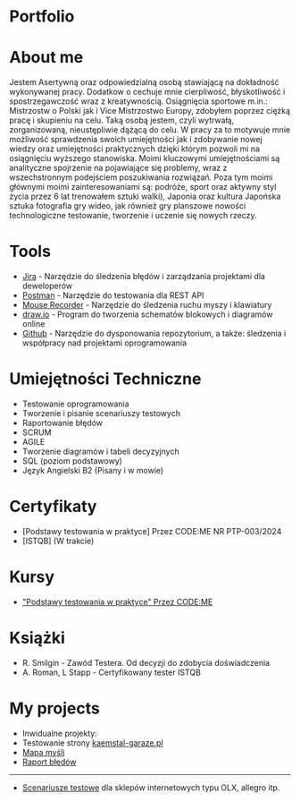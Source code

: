 # Portfolio
# About me
Jestem Asertywną oraz odpowiedzialną osobą stawiającą na dokładność wykonywanej pracy. Dodatkow o cechuje mnie cierpliwość, błyskotliwość i spostrzegawczość wraz z kreatywnością. Osiągnięcia sportowe m.in.: Mistrzostw o Polski jak i Vice Mistrzostwo Europy, zdobyłem poprzez ciężką pracę i skupieniu na celu. Taką osobą jestem, czyli wytrwałą, zorganizowaną, nieustępliwie dążącą do celu. W pracy za to motywuje mnie możliwość sprawdzenia swoich umiejętności jak i zdobywanie nowej wiedzy oraz umiejętności praktycznych dzięki którym pozwoli mi na osiągnięciu wyższego stanowiska. Moimi kluczowymi umiejętnościami są analityczne spojrzenie na pojawiające się problemy, wraz z wszechstronnym podejściem poszukiwania rozwiązań. Poza tym moimi głównymi moimi zainteresowaniami są: podróże, sport oraz aktywny styl życia przez 6 lat trenowałem sztuki walki), Japonia oraz kultura Japońska sztuka fotografia gry wideo, jak również gry planszowe nowości technologiczne testowanie, tworzenie i uczenie się nowych rzeczy.
# Tools
 - [Jira](https://www.atlassian.com/pl/software/jira) - Narzędzie do śledzenia błędów i zarządzania projektami dla deweloperów
 - [Postman](https://www.postman.com) - Narzędzie do testowania dla REST API
 - [Mouse Recorder](https://www.mouserecorder.com) - Narzędzie do śledzenia ruchu myszy i klawiatury
 - [draw.io](https://www.drawio.com) - Program do tworzenia schematów blokowych i diagramów online
 - [Github](https://github.com) - Narzędzie do dysponowania repozytorium, a także:  śledzenia i współpracy nad projektami oprogramowania
# Umiejętności Techniczne
- Testowanie oprogramowania
- Tworzenie i pisanie scenariuszy testowych
- Raportowanie błędów
- SCRUM
- AGILE
- Tworzenie diagramów i tabeli decyzyjnych
- SQL (poziom podstawowy)
- Język Angielski B2 (Pisany i w mowie) 
# Certyfikaty
- [Podstawy testowania w praktyce] Przez CODE:ME NR PTP-003/2024
- [ISTQB] (W trakcie)
# Kursy
- ["Podstawy testowania w praktyce" Przez CODE:ME](https://codeme.pl/)
# Książki
- R. Smilgin - Zawód Testera. Od decyzji do zdobycia doświadczenia
- A. Roman, L Stapp - Certyfikowany tester ISTQB
# My projects
- Inwidualne projekty: 
- Testowanie strony [kaemstal-garaze.pl](https://kaemstal-garaze.pl/)
- [Mapa myśli](https://drive.google.com/file/d/1FHC_NZKUSXy2wV-3AZvxjZouzNWPxxTB/view?usp=drive_link)
- [Raport błędów](https://docs.google.com/document/d/1DQpKTZnqVPnh-QA-AJi04CtuCtBltZMw/edit?usp=sharing&ouid=110919841154293780622&rtpof=true&sd=true)
---

- [Scenariusze testowe](https://docs.google.com/document/d/1peNkkvZtkliUsAPPmPWcvpXIr_57Q3QM/edit?usp=drive_link&ouid=110919841154293780622&rtpof=true&sd=true) dla sklepów internetowych typu OLX, allegro itp.
